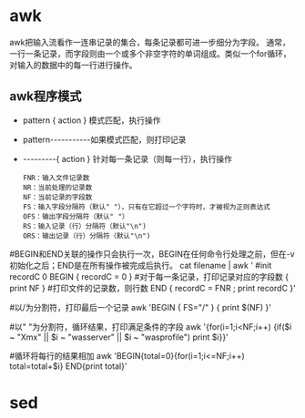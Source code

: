 # awk
awk把输入流看作一连串记录的集合，每条记录都可进一步细分为字段。
通常，一行一条记录，而字段则由一个或多个非空字符的单词组成。类似一个for循环，对输入的数据中的每一行进行操作。

## awk程序模式

- pattern { action } 	模式匹配，执行操作

- pattern-----------如果模式匹配，则打印记录

- ---------{ action }	针对每一条记录（则每一行），执行操作

      FNR：输入文件记录数 
      NR：当前处理的记录数
      NF：当前记录的字段数
      FS：输入字段分隔符（默认" "），只有在它超过一个字符时，才被视为正则表达式
      OFS：输出字段分隔符（默认" "）
      RS：输入记录（行）分隔符（默认"\n")
      ORS：输出记录（行）分隔符（默认"\n")

#BEGIN和END关联的操作只会执行一次，BEGIN在任何命令行处理之前，但在-v初始化之后；END是在所有操作被完成后执行。
cat filename | 
awk '
#init recordC 0
BEGIN { recordC = 0 }
#对于每一条记录，打印记录对应的字段数
      { print NF }
#打印文件的记录数，则行数
END { recordC = FNR ; print recordC }'

#以/为分割符，打印最后一个记录
awk 'BEGIN { FS="/" } { print $(NF) }'

#以" "为分割符，循环结果，打印满足条件的字段
awk '{for(i=1;i<NF;i++) {if($i ~ "Xmx" || $i ~ "wasserver" || $i ~ "wasprofile") print $i}}'

#循环将每行的结果相加
awk 'BEGIN{total=0}{for(i=1;i<=NF;i++) total=total+$i} END{print total}'

# sed
